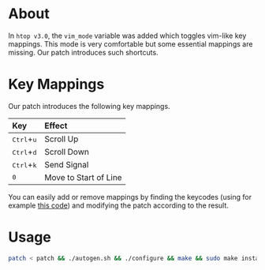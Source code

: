 # About

In `htop v3.0`, the `vim_mode` variable was added which toggles vim-like key mappings. This mode is very comfortable but some essential mappings are missing. Our patch introduces such shortcuts.

# Key Mappings

Our patch introduces the following key mappings.

| Key | Effect |
|:-|:-|
| <kbd>Ctrl</kbd>+<kbd>u</kbd> | Scroll Up |
| <kbd>Ctrl</kbd>+<kbd>d</kbd> | Scroll Down |
| <kbd>Ctrl</kbd>+<kbd>k</kbd> | Send Signal |
| <kbd>0</kbd>                 | Move to Start of Line |

You can easily add or remove mappings by finding the keycodes (using for example [this code](https://stackoverflow.com/a/50443806/8776746)) and modifying the patch according to the result.

# Usage

```bash
patch < patch && ./autogen.sh && ./configure && make && sudo make install
```

<!-- vim: set spell: -->

